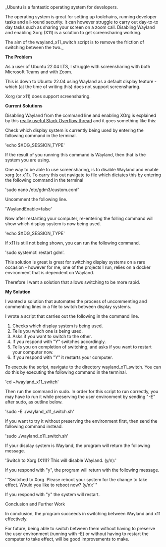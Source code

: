 _Ubuntu is a fantastic operating system for developers.

The operating system is great for setting up toolchains, running developer tasks and all-round security. It can however struggle to carry out day-to-to day tasks such as sharing your screen on a zoom call. Disabling Wayland and enabling Xorg (X11) is a solution to get screensharing working.

The aim of the wayland_x11_switch script is to remove the friction of switching between the two._

**The Problem**

As a user of Ubuntu 22.04 LTS, I struggle with screensharing with both Microsoft Teams and with Zoom.

This is down to Ubuntu 22.04 using Wayland as a default display feature - which (at the time of writing this) does not support screensharing.

Xorg (or x11) does support screensharing.

**Current Solutions**

Disabling Wayland from the command line and enabling XOrg is explained by this [really useful Stack Overflow thread](https://askubuntu.com/questions/1407494/screen-share-not-working-in-ubuntu-22-04-in-all-platforms-zoom-teams-google-m) and it goes something like this:

Check which display system is currently being used by entering the following command in the terminal.

'echo $XDG_SESSION_TYPE'

If the result of you running this command is Wayland, then that is the system you are using.

One way to be able to use screensharing, is to disable Wayland and enable xorg (or x11). To carry this out navigate to file which dictates this by entering the following command in the terminal

'sudo nano /etc/gdm3/custom.conf'

Uncomment the following line.

'WaylandEnable=false'

Now after restarting your computer, re-entering the folling command will show which display system is now being used.

'echo $XDG_SESSION_TYPE'

If x11 is still not being shown, you can run the following command.

'sudo systemctl restart gdm'.

This solution is great is great for switching display systems on a rare occasion - however for me, one of the projects I run, relies on a docker environment that is dependent on Wayland.

Therefore I want a solution that allows switching to be more rapid.

**My Solution**

I wanted a solution that automates the process of uncommenting and commenting lines in a file to switch between display systems.

I wrote a script that carries out the following in the command line.

1. Checks which display system is being used.
2. Tells you which one is being used.
3. Asks if you want to switch to the other.
4. If you respond with "Y" switches accordingly.
5. Tells you on completion of switching, and asks if you want to restart your computer now.
6. If you respond with "Y" it restarts your computer.

To execute the script, navigate to the directory wayland_x11_switch. You can do this by executing the following command in the terminal.

'cd ~/wayland_x11_switch'

Then run the command in sudo. In order for this script to run correctly, you may have to run it while preserving the user environment by sending "-E" after sudo, as outline below.

'sudo -E ./wayland_x11_switch.sh'

If you want to try it without preserving the environment first, then send the following command instead.

'sudo ./wayland_x11_switch.sh'

If your display system is Wayland, the program will return the following message.

'Switch to Xorg (X11)? This will disable Wayland. (y/n):'

If you respond with "y", the program will return with the following message.

'''Switched to Xorg. Please reboot your system for the change to take effect.
Would you like to reboot now? (y/n):'''

If you respond with "y" the system will restart.

Conclusion and Further Work

In conclusion, the program succeeds in switching between Wayland and x11 effectively.

For future, being able to switch between them without having to preserve the user environment (running with -E) or without having to restart the computer to take effect, will be good improvements to make.
